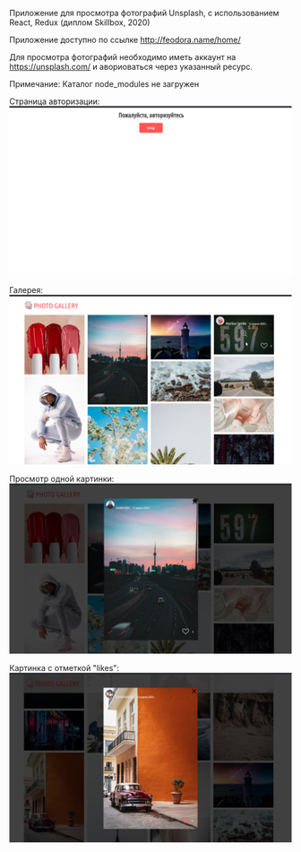 Приложение для просмотра фотографий Unsplash, с использованием React, Redux
(диплом Skillbox, 2020)

Приложение доступно по ссылке http://feodora.name/home/

Для просмотра фотографий необходимо иметь аккаунт на https://unsplash.com/ и авориоваться через указанный ресурс.

Примечание:
Каталог node_modules не загружен

Страница авторизации:
![Image alt](https://github.com/iryfed/unsplash/raw/master/tmp/gallery_1.png)

Галерея:
![Image alt](https://github.com/iryfed/unsplash/raw/master/tmp/gallery_2.png)

Просмотр одной картинки:
![Image alt](https://github.com/iryfed/unsplash/raw/master/tmp/gallery_3.png)

Картинка с отметкой "likes":
![Image alt](https://github.com/iryfed/unsplash/raw/master/tmp/gallery_4.png)
